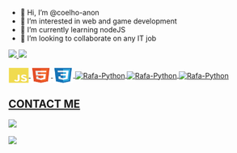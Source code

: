 - 👋 Hi, I’m @coelho-anon
- 👀 I’m interested in web and game development
- 🌱 I’m currently learning nodeJS
- 💞️ I’m looking to collaborate on any IT job

 <div>
  <a href="https://github.com/coelho-anon">
  <img height="180em" src="https://github-readme-stats.vercel.app/api?username=coelho-anon&show_icons=true&theme=dracula&include_all_commits=true&count_private=true"/>
  <img height="180em" src="https://github-readme-stats.vercel.app/api/top-langs/?username=coelho-anon&layout=compact&langs_count=7&theme=dracula"/>
</div>
  
  <div style="display: inline_block"><br>
  <img align="center" alt="Rafa-Js" height="30" width="40" src="https://raw.githubusercontent.com/devicons/devicon/master/icons/javascript/javascript-plain.svg">
  <img align="center" alt="Rafa-HTML" height="30" width="40" src="https://raw.githubusercontent.com/devicons/devicon/master/icons/html5/html5-original.svg">
  <img align="center" alt="Rafa-CSS" height="30" width="40" src="https://raw.githubusercontent.com/devicons/devicon/master/icons/css3/css3-original.svg">
  <img align="center" alt="Rafa-Python" height="40" width="40" src="https://img.icons8.com/color/40/000000/bootstrap.png">
  <img align="center" alt="Rafa-Python" height="40" width="40" src="https://img.icons8.com/ios-filled/40/4a90e2/jquery.png">
  <img align="center" alt="Rafa-Python" height="45" width="40" src="https://www.aprendaconstruct2.com.br/images/icon-c2geral.png">
</div>
  
  <h2>CONTACT ME</h2>

  
<div>
   <a href="https://www.linkedin.com/in/thiago-silva-232784214/" target="_blank"><img src="https://img.shields.io/badge/LinkedIn-0077B5?style=for-the-badge&logo=linkedin&logoColor=white" target="_blank"></a>
  
  <a href="https://www.facebook.com/kaninchenchess.bakemono/" target="_blank"><img src="https://img.shields.io/badge/Facebook-1877F2?style=for-the-badge&logo=facebook&logoColor=white" target="_blank"></a>
</div>
